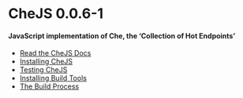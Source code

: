 CheJS 0.0.6-1
=============

#### JavaScript implementation of Che, the ‘Collection of Hot Endpoints’

* [Read the CheJS Docs](http://che-js.richplastow.com/)
* [Installing CheJS](http://goo.gl/9zQHQ5)
* [Testing CheJS](http://goo.gl/Dx9tRI)
* [Installing Build Tools](http://goo.gl/0i898Q)
* [The Build Process](http://goo.gl/tnmsaJ)



